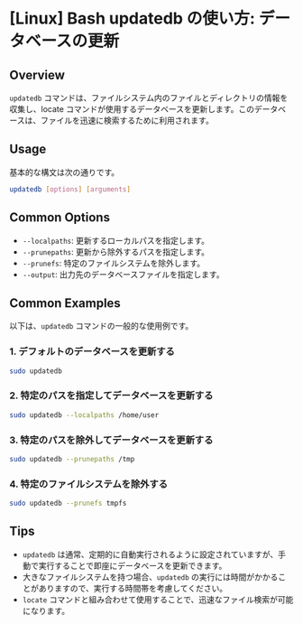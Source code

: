 # [Linux] Bash updatedb の使い方: データベースの更新

## Overview
`updatedb` コマンドは、ファイルシステム内のファイルとディレクトリの情報を収集し、locate コマンドが使用するデータベースを更新します。このデータベースは、ファイルを迅速に検索するために利用されます。

## Usage
基本的な構文は次の通りです。

```bash
updatedb [options] [arguments]
```

## Common Options
- `--localpaths`: 更新するローカルパスを指定します。
- `--prunepaths`: 更新から除外するパスを指定します。
- `--prunefs`: 特定のファイルシステムを除外します。
- `--output`: 出力先のデータベースファイルを指定します。

## Common Examples
以下は、`updatedb` コマンドの一般的な使用例です。

### 1. デフォルトのデータベースを更新する
```bash
sudo updatedb
```

### 2. 特定のパスを指定してデータベースを更新する
```bash
sudo updatedb --localpaths /home/user
```

### 3. 特定のパスを除外してデータベースを更新する
```bash
sudo updatedb --prunepaths /tmp
```

### 4. 特定のファイルシステムを除外する
```bash
sudo updatedb --prunefs tmpfs
```

## Tips
- `updatedb` は通常、定期的に自動実行されるように設定されていますが、手動で実行することで即座にデータベースを更新できます。
- 大きなファイルシステムを持つ場合、`updatedb` の実行には時間がかかることがありますので、実行する時間帯を考慮してください。
- `locate` コマンドと組み合わせて使用することで、迅速なファイル検索が可能になります。